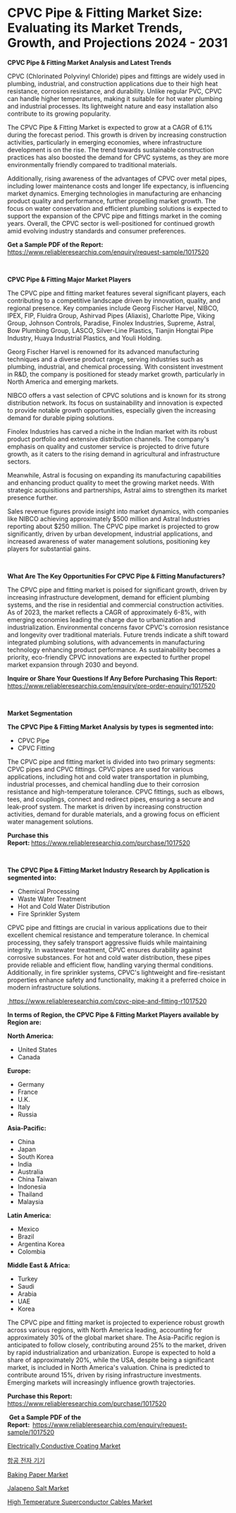 <p><h1>CPVC Pipe & Fitting Market Size: Evaluating its Market Trends, Growth, and Projections 2024 - 2031</h1></p><p><strong>CPVC Pipe & Fitting Market Analysis and Latest Trends</strong></p>
<p><p>CPVC (Chlorinated Polyvinyl Chloride) pipes and fittings are widely used in plumbing, industrial, and construction applications due to their high heat resistance, corrosion resistance, and durability. Unlike regular PVC, CPVC can handle higher temperatures, making it suitable for hot water plumbing and industrial processes. Its lightweight nature and easy installation also contribute to its growing popularity.</p><p>The CPVC Pipe & Fitting Market is expected to grow at a CAGR of 6.1% during the forecast period. This growth is driven by increasing construction activities, particularly in emerging economies, where infrastructure development is on the rise. The trend towards sustainable construction practices has also boosted the demand for CPVC systems, as they are more environmentally friendly compared to traditional materials. </p><p>Additionally, rising awareness of the advantages of CPVC over metal pipes, including lower maintenance costs and longer life expectancy, is influencing market dynamics. Emerging technologies in manufacturing are enhancing product quality and performance, further propelling market growth. The focus on water conservation and efficient plumbing solutions is expected to support the expansion of the CPVC pipe and fittings market in the coming years. Overall, the CPVC sector is well-positioned for continued growth amid evolving industry standards and consumer preferences.</p></p>
<p><strong>Get a Sample PDF of the Report:&nbsp;</strong> <a href="https://www.reliableresearchiq.com/enquiry/request-sample/1017520">https://www.reliableresearchiq.com/enquiry/request-sample/1017520</a></p>
<p>&nbsp;</p>
<p><strong>CPVC Pipe & Fitting Major Market Players</strong></p>
<p><p>The CPVC pipe and fitting market features several significant players, each contributing to a competitive landscape driven by innovation, quality, and regional presence. Key companies include Georg Fischer Harvel, NIBCO, IPEX, FIP, Fluidra Group, Ashirvad Pipes (Aliaxis), Charlotte Pipe, Viking Group, Johnson Controls, Paradise, Finolex Industries, Supreme, Astral, Bow Plumbing Group, LASCO, Silver-Line Plastics, Tianjin Hongtai Pipe Industry, Huaya Industrial Plastics, and Youli Holding.</p><p>Georg Fischer Harvel is renowned for its advanced manufacturing techniques and a diverse product range, serving industries such as plumbing, industrial, and chemical processing. With consistent investment in R&D, the company is positioned for steady market growth, particularly in North America and emerging markets.</p><p>NIBCO offers a vast selection of CPVC solutions and is known for its strong distribution network. Its focus on sustainability and innovation is expected to provide notable growth opportunities, especially given the increasing demand for durable piping solutions.</p><p>Finolex Industries has carved a niche in the Indian market with its robust product portfolio and extensive distribution channels. The company's emphasis on quality and customer service is projected to drive future growth, as it caters to the rising demand in agricultural and infrastructure sectors.</p><p>Meanwhile, Astral is focusing on expanding its manufacturing capabilities and enhancing product quality to meet the growing market needs. With strategic acquisitions and partnerships, Astral aims to strengthen its market presence further.</p><p>Sales revenue figures provide insight into market dynamics, with companies like NIBCO achieving approximately $500 million and Astral Industries reporting about $250 million. The CPVC pipe market is projected to grow significantly, driven by urban development, industrial applications, and increased awareness of water management solutions, positioning key players for substantial gains.</p></p>
<p>&nbsp;</p>
<p><strong>What Are The Key Opportunities For CPVC Pipe & Fitting Manufacturers?</strong></p>
<p><p>The CPVC pipe and fitting market is poised for significant growth, driven by increasing infrastructure development, demand for efficient plumbing systems, and the rise in residential and commercial construction activities. As of 2023, the market reflects a CAGR of approximately 6-8%, with emerging economies leading the charge due to urbanization and industrialization. Environmental concerns favor CPVC's corrosion resistance and longevity over traditional materials. Future trends indicate a shift toward integrated plumbing solutions, with advancements in manufacturing technology enhancing product performance. As sustainability becomes a priority, eco-friendly CPVC innovations are expected to further propel market expansion through 2030 and beyond.</p></p>
<p><strong>Inquire or Share Your Questions If Any Before Purchasing This Report:</strong> <a href="https://www.reliableresearchiq.com/enquiry/pre-order-enquiry/1017520">https://www.reliableresearchiq.com/enquiry/pre-order-enquiry/1017520</a></p>
<p>&nbsp;</p>
<p><strong>Market Segmentation</strong></p>
<p><strong>The CPVC Pipe & Fitting Market Analysis by types is segmented into:</strong></p>
<p><ul><li>CPVC Pipe</li><li>CPVC Fitting</li></ul></p>
<p><p>The CPVC pipe and fitting market is divided into two primary segments: CPVC pipes and CPVC fittings. CPVC pipes are used for various applications, including hot and cold water transportation in plumbing, industrial processes, and chemical handling due to their corrosion resistance and high-temperature tolerance. CPVC fittings, such as elbows, tees, and couplings, connect and redirect pipes, ensuring a secure and leak-proof system. The market is driven by increasing construction activities, demand for durable materials, and a growing focus on efficient water management solutions.</p></p>
<p><strong>Purchase this Report:&nbsp;</strong><a href="https://www.reliableresearchiq.com/purchase/1017520">https://www.reliableresearchiq.com/purchase/1017520</a></p>
<p>&nbsp;</p>
<p><strong>The CPVC Pipe & Fitting Market Industry Research by Application is segmented into:</strong></p>
<p><ul><li>Chemical Processing</li><li>Waste Water Treatment</li><li>Hot and Cold Water Distribution</li><li>Fire Sprinkler System</li></ul></p>
<p><p>CPVC pipe and fittings are crucial in various applications due to their excellent chemical resistance and temperature tolerance. In chemical processing, they safely transport aggressive fluids while maintaining integrity. In wastewater treatment, CPVC ensures durability against corrosive substances. For hot and cold water distribution, these pipes provide reliable and efficient flow, handling varying thermal conditions. Additionally, in fire sprinkler systems, CPVC's lightweight and fire-resistant properties enhance safety and functionality, making it a preferred choice in modern infrastructure solutions.</p></p>
<p><a href="https://www.reliableresearchiq.com/cpvc-pipe-and-fitting-r1017520">&nbsp;https://www.reliableresearchiq.com/cpvc-pipe-and-fitting-r1017520</a></p>
<p><strong>In terms of Region, the CPVC Pipe & Fitting Market Players available by Region are:</strong></p>
<p>
    <p> <strong> North America: </strong>
        <ul>
            <li>United States</li>
            <li>Canada</li>
        </ul>
        </p> 
    <p> <strong> Europe: </strong>
        <ul>
            <li>Germany</li>
            <li>France</li>
            <li>U.K.</li>
            <li>Italy</li>
            <li>Russia</li>
        </ul>
        </p> 
    <p> <strong> Asia-Pacific: </strong>
        <ul>
            <li>China</li>
            <li>Japan</li>
            <li>South Korea</li>
            <li>India</li>
            <li>Australia</li>
            <li>China Taiwan</li>
            <li>Indonesia</li>
            <li>Thailand</li>
            <li>Malaysia</li>
        </ul>
        </p> 
    <p> <strong> Latin America: </strong>
        <ul>
            <li>Mexico</li>
            <li>Brazil</li>
            <li>Argentina Korea</li>
            <li>Colombia</li>
        </ul>
        </p> 
    <p> <strong> Middle East & Africa: </strong>
        <ul>
            <li>Turkey</li>
            <li>Saudi</li>
            <li>Arabia</li>
            <li>UAE</li>
            <li>Korea</li>
        </ul>
    </p>
    </p>
<p><p>The CPVC pipe and fitting market is projected to experience robust growth across various regions, with North America leading, accounting for approximately 30% of the global market share. The Asia-Pacific region is anticipated to follow closely, contributing around 25% to the market, driven by rapid industrialization and urbanization. Europe is expected to hold a share of approximately 20%, while the USA, despite being a significant market, is included in North America's valuation. China is predicted to contribute around 15%, driven by rising infrastructure investments. Emerging markets will increasingly influence growth trajectories.</p></p>
<p><strong>Purchase this Report: </strong><a href="https://www.reliableresearchiq.com/purchase/1017520">https://www.reliableresearchiq.com/purchase/1017520</a></p>
<p>&nbsp;<strong>Get a Sample PDF of the Report:&nbsp;&nbsp;</strong><a href="https://www.reliableresearchiq.com/enquiry/request-sample/1017520">https://www.reliableresearchiq.com/enquiry/request-sample/1017520</a></p>
<p><strong></strong></p>
<p><p><a href="https://issuu.com/reportprime-2/docs/electrically-conductive-coating-mar_75cb3f6e180678">Electrically Conductive Coating Market</a></p><p><a href="https://github.com/laholand/Market-Research-Report-List-6/blob/main/991634711755.md">항공 전자 기기</a></p><p><a href="https://www.linkedin.com/pulse/baking-paper-market-size-share-analysis-growth-trends-keske?trackingId=BufnmW0aQsqLsKJX9lV5yw%3D%3D">Baking Paper Market</a></p><p><a href="https://www.linkedin.com/pulse/global-jalapeno-salt-market-size-expected-reach-cagr-65-report-ujnre?trackingId=rxv5GmvwRhaR%2BHgd1xxb1w%3D%3D">Jalapeno Salt Market</a></p><p><a href="https://medium.com/@carolineparks3691/the-high-temperature-superconductor-cables-industry-analysis-report-offers-a-comprehensive-and-e69da1900c94">High Temperature Superconductor Cables Market</a></p></p>